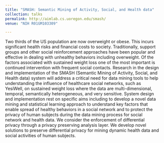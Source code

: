 ```yaml
---
title: "SMASH: Semantic Mining of Activity, Social, and Health data"
collection: talks
permalink: http://aimlab.cs.uoregon.edu/smash/
venue: "NIH R01GM103309"

---
```



Two thirds of the US population are now overweight or obese. This incurs significant health risks and financial costs to society. Traditionally, support groups and other social reinforcement approaches have been popular and effective in dealing with unhealthy behaviors including overweight. Of the factors associated with sustained weight loss one of the most important is continued intervention with frequent social contacts. Research in the design and implementation of the SMASH (Semantic Mining of Activity, Social, and Health data) system will address a critical need for data mining tools to help understanding the influence of healthcare social networks, such as YesiWell, on sustained weight loss where the data are multi-dimensional, temporal, semantically heterogeneous, and very sensitive.
System design and implementation rest on specific aims including to develop a novel data mining and statistical learning approach to understand key factors that enable spread of healthy behaviors in a social network and to protect the privacy of human subjects during the data mining process for social network and health data. We consider the enforcement of differential privacy through a privacy preserving analysis layer. We develop novel solutions to preserve differential privacy for mining dynamic health data and social activities of human subjects.

